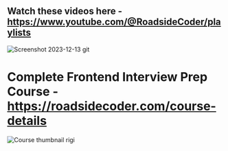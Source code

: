 ## Watch these videos here - https://www.youtube.com/@RoadsideCoder/playlists
![Screenshot 2023-12-13 git](https://github.com/piyush-eon/frontend-interview-questions/assets/51760520/69c94d0e-7869-479a-bc05-8b5b2d8beda7)
# Complete Frontend Interview Prep Course - https://roadsidecoder.com/course-details
![Course thumbnail rigi](https://github.com/piyush-eon/frontend-interview-questions/assets/51760520/59dabc43-5764-4534-b2fd-289a7de06fbf)

